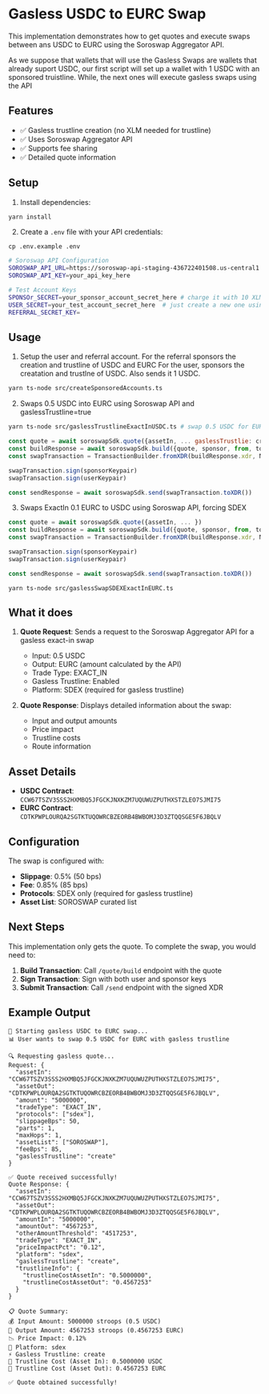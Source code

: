 # Gasless USDC to EURC Swap

This implementation demonstrates how to get quotes and execute swaps between ans USDC to EURC using the Soroswap Aggregator API.

As we suppose that wallets that will use the Gasless Swaps are wallets that already suport USDC, our first script will set up a wallet with 1 USDC with an sponsored truistline. While, the next ones will execute gasless swaps using the API

## Features

- ✅ Gasless trustline creation (no XLM needed for trustline)
- ✅ Uses Soroswap Aggregator API
- ✅ Supports fee sharing
- ✅ Detailed quote information

## Setup

1. Install dependencies:
```bash
yarn install
```

2. Create a `.env` file with your API credentials:
```
cp .env.example .env
```

```bash
# Soroswap API Configuration
SOROSWAP_API_URL=https://soroswap-api-staging-436722401508.us-central1.run.app/
SOROSWAP_API_KEY=your_api_key_here

# Test Account Keys
SPONSOr_SECRET=your_sponsor_account_secret_here # charge it with 10 XLM
USER_SECRET=your_test_account_secret_here  # just create a new one using lab.stellar.org, dont even fund it
REFERRAL_SECRET_KEY=
```

## Usage

1. Setup the user and referral account.
For the referral sponsors the creation and trustline of USDC and EURC
For the user, sponsors the creatation and trustlne of USDC. Also sends it 1 USDC.
```bash 
yarn ts-node src/createSponsoredAccounts.ts  
```

2. Swaps 0.5 USDC into EURC using Soroswap API and gaslessTrustline=true

```bash
yarn ts-node src/gaslessTrustlineExactInUSDC.ts # swap 0.5 USDC for EURC with gaslessTrustline
```

```javascript
const quote = await soroswapSdk.quote({assetIn, ... gaslessTrustlie: create})
const buildResponse = await soroswapSdk.build({quote, sponsor, from, to, referralId})
const swapTransaction = TransactionBuilder.fromXDR(buildResponse.xdr, Networks.PUBLIC)

swapTransaction.sign(sponsorKeypair)
swapTransaction.sign(userKeypair)

const sendResponse = await soroswapSdk.send(swapTransaction.toXDR())
```

3. Swaps ExactIn 0.1 EURC to USDC using Soroswap API, forcing SDEX

```javascript
const quote = await soroswapSdk.quote({assetIn, ... })
const buildResponse = await soroswapSdk.build({quote, sponsor, from, to, referralId})
const swapTransaction = TransactionBuilder.fromXDR(buildResponse.xdr, Networks.PUBLIC)

swapTransaction.sign(sponsorKeypair)
swapTransaction.sign(userKeypair)

const sendResponse = await soroswapSdk.send(swapTransaction.toXDR())
```

```
yarn ts-node src/gaslessSwapSDEXExactInEURC.ts
```

## What it does

1. **Quote Request**: Sends a request to the Soroswap Aggregator API for a gasless exact-in swap
   - Input: 0.5 USDC
   - Output: EURC (amount calculated by the API)
   - Trade Type: EXACT_IN
   - Gasless Trustline: Enabled
   - Platform: SDEX (required for gasless trustline)

2. **Quote Response**: Displays detailed information about the swap:
   - Input and output amounts
   - Price impact
   - Trustline costs
   - Route information

## Asset Details

- **USDC Contract**: `CCW67TSZV3SSS2HXMBQ5JFGCKJNXKZM7UQUWUZPUTHXSTZLEO7SJMI75`
- **EURC Contract**: `CDTKPWPLOURQA2SGTKTUQOWRCBZEORB4BWBOMJ3D3ZTQQSGE5F6JBQLV`

## Configuration

The swap is configured with:
- **Slippage**: 0.5% (50 bps)
- **Fee**: 0.85% (85 bps)
- **Protocols**: SDEX only (required for gasless trustline)
- **Asset List**: SOROSWAP curated list

## Next Steps

This implementation only gets the quote. To complete the swap, you would need to:

1. **Build Transaction**: Call `/quote/build` endpoint with the quote
2. **Sign Transaction**: Sign with both user and sponsor keys
3. **Submit Transaction**: Call `/send` endpoint with the signed XDR

## Example Output

```
🚀 Starting gasless USDC to EURC swap...
📊 User wants to swap 0.5 USDC for EURC with gasless trustline

🔍 Requesting gasless quote...
Request: {
  "assetIn": "CCW67TSZV3SSS2HXMBQ5JFGCKJNXKZM7UQUWUZPUTHXSTZLEO7SJMI75",
  "assetOut": "CDTKPWPLOURQA2SGTKTUQOWRCBZEORB4BWBOMJ3D3ZTQQSGE5F6JBQLV",
  "amount": "5000000",
  "tradeType": "EXACT_IN",
  "protocols": ["sdex"],
  "slippageBps": 50,
  "parts": 1,
  "maxHops": 1,
  "assetList": ["SOROSWAP"],
  "feeBps": 85,
  "gaslessTrustline": "create"
}

✅ Quote received successfully!
Quote Response: {
  "assetIn": "CCW67TSZV3SSS2HXMBQ5JFGCKJNXKZM7UQUWUZPUTHXSTZLEO7SJMI75",
  "assetOut": "CDTKPWPLOURQA2SGTKTUQOWRCBZEORB4BWBOMJ3D3ZTQQSGE5F6JBQLV",
  "amountIn": "5000000",
  "amountOut": "4567253",
  "otherAmountThreshold": "4517253",
  "tradeType": "EXACT_IN",
  "priceImpactPct": "0.12",
  "platform": "sdex",
  "gaslessTrustline": "create",
  "trustlineInfo": {
    "trustlineCostAssetIn": "0.5000000",
    "trustlineCostAssetOut": "0.4567253"
  }
}

📋 Quote Summary:
💰 Input Amount: 5000000 stroops (0.5 USDC)
💸 Output Amount: 4567253 stroops (0.4567253 EURC)
📉 Price Impact: 0.12%
🔄 Platform: sdex
⚡ Gasless Trustline: create
🔗 Trustline Cost (Asset In): 0.5000000 USDC
🔗 Trustline Cost (Asset Out): 0.4567253 EURC

✅ Quote obtained successfully!
```